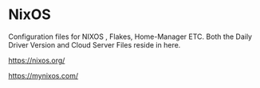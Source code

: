 # NixOS
Configuration files for NIXOS , Flakes, Home-Manager ETC. Both the Daily Driver Version and Cloud Server Files reside in here.

https://nixos.org/

https://mynixos.com/

